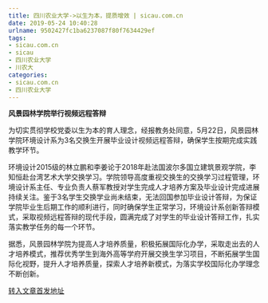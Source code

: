 ```yaml
---
title: 四川农业大学->以生为本，提质增效 | sicau.com.cn
date: 2019-05-24 10:40:28
urlname: 9502427fc1ba6237087f80f7634429ef
tags: 
- sicau.com.cn
- sicau
- 四川农业大学
- 川农大
categories:
- sicau.com.cn
- 四川农业大学
---
```



**风景园林学院举行视频远程答辩**

为切实贯彻学校党委以生为本的育人理念，经报教务处同意，5月22日，风景园林学院环境设计系为3名交换生开展毕业设计视频远程答辩，确保学生按期完成实践教学环节。

环境设计2015级的林立鹏和李姜论于2018年赴法国波尔多国立建筑景观学院，李知恒赴台湾艺术大学交换学习。学院领导高度重视交换生的交换学习过程管理，环境设计系主任、专业负责人蔡军教授对学生完成人才培养方案及毕业设计完成进展持续关注。鉴于3名学生交换学业尚未结束，无法回国参加毕业设计答辩，为保证学院毕业生后期工作的顺利进行，同时确保学生正常学习，环境设计系创新答辩模式，采取视频远程答辩的现代手段，圆满完成了对学生的毕业设计答辩工作，扎实落实教学任务的每一个环节。

据悉，风景园林学院为提高人才培养质量，积极拓展国际化办学，采取走出去的人才培养模式，推荐优秀学生到海外高等学府开展交换生学习项目，不断拓展学生国际化视野，提升人才培养质量，探索人才培养新模式，为落实学校国际化办学理念不断创新。





[转入文章首发地址](https://news.sicau.edu.cn/info/1078/51690.htm)